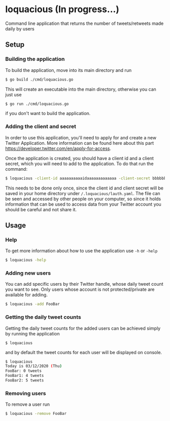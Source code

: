 # loquacious (In progress...)

Command line application that returns the number of tweets/retweets made daily by users

## Setup

### Building the application

To build the application, move into its main directory and run

```bash
$ go build ./cmd/loquacious.go
```

This will create an executable into the main directory, otherwise you can just use

```bash
$ go run ./cmd/loquacious.go
```

if you don't want to build the application.

### Adding the client and secret

In order to use this application, you'll need to apply for and create a new Twitter Application.
More information can be found here about this part https://developer.twitter.com/en/apply-for-access.

Once the application is created, you should have a client id and a client secret, which you will need to add to the application.
To do that run the command:

```bash
$ loquacious -client-id aaaaaaaaaaidaaaaaaaaaaaaa -client-secret bbbbbbbbbbbsecretbbbbbbbbb
```

This needs to be done only once, since the client id and client secret will be saved in your home directory under ```/.loquacious/lauth.yaml```.
The file can be seen and accessed by other people on your computer, so since it holds information that can be used to access data from your Twitter account you should be careful and not share it.

## Usage

### Help

To get more information about how to use the application use ```-h``` or ```-help```
```bash
$ loquacious -help
```

### Adding new users

You can add specific users by their Twitter handle, whose daily tweet count you want to see.
Only users whose account is not protected/private are available for adding.
```bash
$ loquacious -add FooBar
```

### Getting the daily tweet counts

Getting the daily tweet counts for the added users can be achieved simply by running the application

```bashg
$ loquacious
```
and by default the tweet counts for each user will be displayed on console.

```bash
$ loquacious
Today is 03/12/2020 (Thu)
FooBar: 0 tweets
FooBar1: 4 tweets
FooBar2: 5 tweets
```

### Removing users

To remove a user run

```bash 
$ loquacious -remove FooBar
```